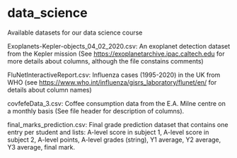 # data_science
Available datasets for our data science course

Exoplanets-Kepler-objects_04_02_2020.csv: An exoplanet detection dataset from the Kepler mission (See https://exoplanetarchive.ipac.caltech.edu for more details about columns, although the file constains comments) 
	
FluNetInteractiveReport.csv: Influenza cases  (1995-2020) in the UK from WHO (see https://www.who.int/influenza/gisrs_laboratory/flunet/en/ for details about column names)
  
covfefeData_3.csv: Coffee consumption data from the E.A. Milne centre on a monthly basis (See file header for description of columns).

final_marks_prediction.csv: Final grade prediction dataset that contains one entry per student and lists: A-level score in subject 1, A-level score in subject 2, A-level points, A-level grades (string), Y1 average, Y2 average, Y3 average, final mark.
